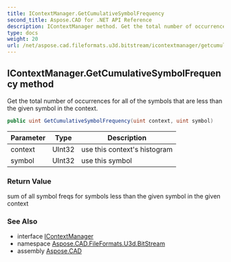 ```yaml
---
title: IContextManager.GetCumulativeSymbolFrequency
second_title: Aspose.CAD for .NET API Reference
description: IContextManager method. Get the total number of occurrences for all of the symbols that are less than the given symbol in the context
type: docs
weight: 20
url: /net/aspose.cad.fileformats.u3d.bitstream/icontextmanager/getcumulativesymbolfrequency/
---
```

## IContextManager.GetCumulativeSymbolFrequency method

Get the total number of occurrences for all of the symbols that are less than the given symbol in the context.

```csharp
public uint GetCumulativeSymbolFrequency(uint context, uint symbol)
```

| Parameter | Type | Description |
| --- | --- | --- |
| context | UInt32 | use this context's histogram |
| symbol | UInt32 | use this symbol |

### Return Value

sum of all symbol freqs for symbols less than the given symbol in the given context

### See Also

* interface [IContextManager](../)
* namespace [Aspose.CAD.FileFormats.U3d.BitStream](../../../aspose.cad.fileformats.u3d.bitstream/)
* assembly [Aspose.CAD](../../../)


